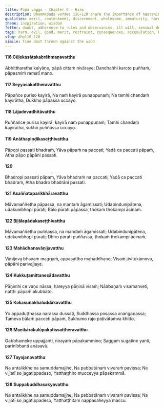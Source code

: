 ```yaml
---
title: Pāpa vagga - Chapter 9 - Harm
description: Dhammapada verses 116-128 share the importance of hastening to do good, restraining the mind from harm, the consequences of harm and good, the accumulation of evil and good, the importance of avoiding harmful actions, the consequences of harming a blameless person, the results of evil and good, and the inevitability of death.
qualities: merit, contentment, discernment, wholesome, immaturity, harmful, recollection of death
theme: inspiration, wisdom
fetter: doubt, adherence to rules and observances, ill will, sensual desire, conceit, personal existence, ignorance
tags: harm, evil, good, merit, restraint, consequences, accumulation, blameless, death, suffering, contentment, dhp
slug: dhp116-128
simile: fine dust thrown against the wind
---
```


#### 116 Cūḷekasāṭakabrāhmaṇavatthu

Abhittharetha kalyāṇe,
pāpā cittaṁ nivāraye;
Dandhañhi karoto puññaṁ,
pāpasmiṁ ramatī mano.

#### 117 Seyyasakattheravatthu

Pāpañce puriso kayirā,
Na naṁ kayirā punappunaṁ;
Na tamhi chandaṁ kayirātha,
Dukkho pāpassa uccayo.

#### 118 Lājadevadhītāvatthu

Puññañce puriso kayirā,
kayirā naṁ punappunaṁ;
Tamhi chandaṁ kayirātha,
sukho puññassa uccayo.

#### 119 Anāthapiṇḍikaseṭṭhivatthu

Pāpopi passati bhadraṁ,
Yāva pāpaṁ na paccati;
Yadā ca paccati pāpaṁ,
Atha pāpo pāpāni passati.

#### 120

Bhadropi passati pāpaṁ,
Yāva bhadraṁ na paccati;
Yadā ca paccati bhadraṁ,
Atha bhadro bhadrāni passati.

#### 121 Asaññataparikkhāravatthu

Māvamaññetha pāpassa,
na mantaṁ āgamissati;
Udabindunipātena,
udakumbhopi pūrati;
Bālo pūrati pāpassa,
thokaṁ thokampi ācinaṁ.

#### 122 Biḷālapādakaseṭṭhivatthu

Māvamaññetha puññassa,
na mandaṁ āgamissati;
Udabindunipātena,
udakumbhopi pūrati;
Dhīro pūrati puññassa,
thokaṁ thokampi ācinaṁ.

#### 123 Mahādhanavāṇijavatthu

Vāṇijova bhayaṁ maggaṁ,
appasattho mahaddhano;
Visaṁ jīvitukāmova,
pāpāni parivajjaye.

#### 124 Kukkuṭamittanesādavatthu

Pāṇimhi ce vaṇo nāssa,
hareyya pāṇinā visaṁ;
Nābbaṇaṁ visamanveti,
natthi pāpaṁ akubbato.

#### 125 Kokasunakhaluddakavatthu

Yo appaduṭṭhassa narassa dussati,
Suddhassa posassa anaṅgaṇassa;
Tameva bālaṁ pacceti pāpaṁ,
Sukhumo rajo paṭivātaṁva khitto.

#### 126 Maṇikārakulūpakatissattheravatthu

Gabbhameke uppajjanti,
nirayaṁ pāpakammino;
Saggaṁ sugatino yanti,
parinibbanti anāsavā.

#### 127 Tayojanavatthu

Na antalikkhe na samuddamajjhe,
Na pabbatānaṁ vivaraṁ pavissa;
Na vijjatī so jagatippadeso,
Yatthaṭṭhito mucceyya pāpakammā.

#### 128 Suppabuddhasakyavatthu

Na antalikkhe na samuddamajjhe,
Na pabbatānaṁ vivaraṁ pavissa;
Na vijjatī so jagatippadeso,
Yatthaṭṭhitaṁ nappasaheyya maccu.

